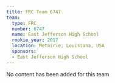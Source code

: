 ```yaml
---
title: FRC Team 6747
team:
  type: FRC
  number: 6747
  name: East Jefferson High School
  rookie_year: 2017
  location: Metairie, Louisiana, USA
  sponsors:
  - East Jefferson High School
---
```


No content has been added for this team